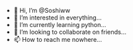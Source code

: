 - 👋 Hi, I’m @Soshiww
- 👀 I’m interested in everything...
- 🌱 I’m currently learning python...
- 💞️ I’m looking to collaborate on friends...
- 📫 How to reach me nowhere...

<!---
Soshiww/Soshiww is a ✨ special ✨ repository because its `README.md` (this file) appears on your GitHub profile.
You can click the Preview link to take a look at your changes.
--->
